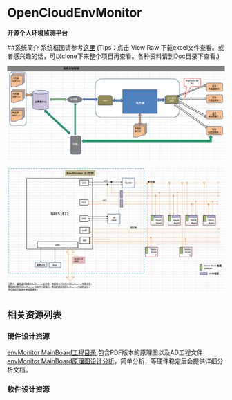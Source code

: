 OpenCloudEnvMonitor
===================

**开源个人环境监测平台**

##系统简介
  系统框图请参考[这里](https://github.com/xiaogan-Studio/OpenCloudEnvMonitor/blob/master/Doc/design/%E7%B3%BB%E7%BB%9F%E6%A1%86%E5%9B%BE.xlsx)
  (Tips：点击 View Raw 下载excel文件查看。或者感兴趣的话，可以clone下来整个项目再查看。各种资料请到Doc目录下查看.)
  
  ![简易系统框图](./Doc/design/res/简易系统框图.png)       
  
  
  ![蓝牙采集模块简易框图](./Doc/design/res/EnvMonitor简易框图.png)
  


## 相关资源列表
### 硬件设计资源
[envMonitor MainBoard工程目录](./Doc/hardware/原理图),包含PDF版本的原理图以及AD工程文件
[envMonitor MainBoard原理图设计分析](./Doc/design/EnvMonitor原理图分析.docx)，简单分析，等硬件稳定后会提供详细分析文档。


### 软件设计资源